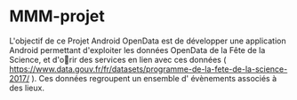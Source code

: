 # MMM-projet

L'objectif de ce Projet Android OpenData est de développer une application Android permettant
d'exploiter les données OpenData de la Fête de la Science, et d'orir des services en lien avec ces
données ( https://www.data.gouv.fr/fr/datasets/programme-de-la-fete-de-la-science-2017/ ).
Ces données regroupent un ensemble d' évènements associés à des
lieux.
